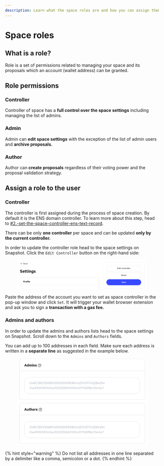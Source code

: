 ```yaml
---
description: Learn what the space roles are and how you can assign them to users.
---
```


# Space roles

## What is a role?

Role is a set of permissions related to managing your space and its proposals which an account (wallet address) can be granted.

## Role permissions

### Controller

Controller of space has a **full control over the space settings** including managing the list of admins.

### Admin

Admin can **edit space settings** with the exception of the list of admin users and **archive proposals.**

### Author

Author can **create proposals** regardless of their voting power and the proposal validation strategy.

## Assign a role to the user

### Controller

The controller is first assigned during the process of space creation. By default it is the ENS domain controller. To learn more about this step, head to [#2.-set-the-space-controller-ens-text-record](create.md#2.-set-the-space-controller-ens-text-record "mention").

There can be only **one controller** per space and can be updated **only by the current controller.**

In order to update the controller role head to the space settings on Snapshot. Click the `Edit Controller` button on the right-hand side:

<figure><img src="../.gitbook/assets/image (5).png" alt=""><figcaption></figcaption></figure>

Paste the address of the account you want to set as space controller in the pop-up window and click `Set`. It will trigger your wallet browser extension and ask you to sign a **transaction with a gas fee.**&#x20;

### **Admins and authors**

In order to update the admins and authors lists head to the space settings on Snapshot. Scroll down to the `Admins` and `Authors` fields.&#x20;

You can add up to 100 addresses in each field. Make sure each address is written in a **separate line** as suggested in the example below.

<figure><img src="../.gitbook/assets/image.png" alt=""><figcaption></figcaption></figure>

{% hint style="warning" %}
Do not list all addresses in one line separated by a delimiter like a comma, semicolon or a dot.
{% endhint %}

